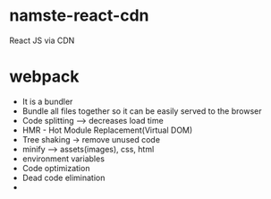 # namste-react-cdn
React JS via CDN


# webpack 
- It is a bundler
- Bundle all files together so it can be easily served to the browser
- Code splitting --> decreases load time
- HMR - Hot Module Replacement(Virtual DOM)
- Tree shaking -> remove unused code
- minify --> assets(images), css, html
- environment variables
- Code optimization
- Dead code elimination
- 